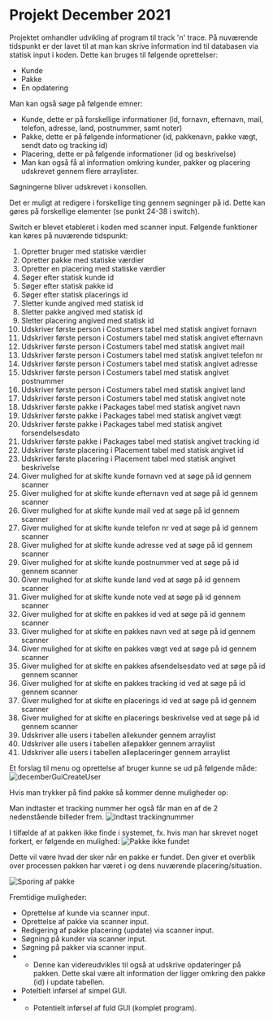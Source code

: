 # Projekt December 2021

Projektet omhandler udvikling af program til track 'n' trace.
På nuværende tidspunkt er der lavet til at man kan skrive information ind til databasen via statisk input i koden.
Dette kan bruges til følgende oprettelser:
- Kunde
- Pakke
- En opdatering

Man kan også søge på følgende emner:
- Kunde, dette er på forskellige informationer (id, fornavn, efternavn, mail, telefon, adresse, land, postnummer, samt noter)
- Pakke, dette er på følgende informationer (id, pakkenavn, pakke vægt, sendt dato og tracking id)
- Placering, dette er på følgende informationer (id og beskrivelse)
- Man kan også få al information omkring kunder, pakker og placering udskrevet gennem flere arraylister.

Søgningerne bliver udskrevet i konsollen.

Det er muligt at redigere i forskellige ting gennem søgninger på id.
Dette kan gøres på forskellige elementer (se punkt 24-38 i switch).

Switch er blevet etableret i koden med scanner input.
Følgende funktioner kan køres på nuværende tidspunkt:
1. Opretter bruger med statiske værdier
2. Opretter pakke med statiske værdier
3. Opretter en placering med statiske værdier
4. Søger efter statisk kunde id
5. Søger efter statisk pakke id
6. Søger efter statisk placerings id
7. Sletter kunde angived med statisk id
8. Sletter pakke angived med statisk id
9. Sletter placering angived med statisk id
10. Udskriver første person i Costumers tabel med statisk angivet fornavn
11. Udskriver første person i Costumers tabel med statisk angivet efternavn
12. Udskriver første person i Costumers tabel med statisk angivet mail
13. Udskriver første person i Costumers tabel med statisk angivet telefon nr
14. Udskriver første person i Costumers tabel med statisk angivet adresse
15. Udskriver første person i Costumers tabel med statisk angivet postnummer
16. Udskriver første person i Costumers tabel med statisk angivet land
17. Udskriver første person i Costumers tabel med statisk angivet note
18. Udskriver første pakke i Packages tabel med statisk angivet navn
19. Udskriver første pakke i Packages tabel med statisk angivet vægt
20. Udskriver første pakke i Packages tabel med statisk angivet forsendelsesdato
21. Udskriver første pakke i Packages tabel med statisk angivet tracking id
22. Udskriver første placering i Placement tabel med statisk angivet id
23. Udskriver første placering i Placement tabel med statisk angivet beskrivelse
24. Giver mulighed for at skifte kunde fornavn ved at søge på id gennem scanner
25. Giver mulighed for at skifte kunde efternavn ved at søge på id gennem scanner
26. Giver mulighed for at skifte kunde mail ved at søge på id gennem scanner
27. Giver mulighed for at skifte kunde telefon nr ved at søge på id gennem scanner
28. Giver mulighed for at skifte kunde adresse ved at søge på id gennem scanner
29. Giver mulighed for at skifte kunde postnummer ved at søge på id gennem scanner
30. Giver mulighed for at skifte kunde land ved at søge på id gennem scanner
31. Giver mulighed for at skifte kunde note ved at søge på id gennem scanner
32. Giver mulighed for at skifte en pakkes id ved at søge på id gennem scanner
33. Giver mulighed for at skifte en pakkes navn ved at søge på id gennem scanner
34. Giver mulighed for at skifte en pakkes vægt ved at søge på id gennem scanner
35. Giver mulighed for at skifte en pakkes afsendelsesdato ved at søge på id gennem scanner
36. Giver mulighed for at skifte en pakkes tracking id ved at søge på id gennem scanner
37. Giver mulighed for at skifte en placerings id ved at søge på id gennem scanner
38. Giver mulighed for at skifte en placerings beskrivelse ved at søge på id gennem scanner
39. Udskriver alle users i tabellen allekunder gennem arraylist
40. Udskriver alle users i tabellen allepakker gennem arraylist
41. Udskriver alle users i tabellen alleplaceringer gennem arraylist


Et forslag til menu og oprettelse af bruger kunne se ud på følgende måde:
![decemberGuiCreateUser](https://user-images.githubusercontent.com/89969218/146743427-81b006e0-dce5-48de-bfb7-652e46fcdebe.PNG)

Hvis man trykker på find pakke så kommer denne muligheder op:

Man indtaster et tracking nummer her også får man en af de 2 nedenstående billeder frem.
![Indtast trackingnummer](https://user-images.githubusercontent.com/89455430/146743609-d357dfab-6c94-450b-b0c6-de3faa336a2c.PNG)

I tilfælde af at pakken ikke finde i systemet, fx. hvis man har skrevet noget forkert, er følgende en mulighed:
![Pakke ikke fundet](https://user-images.githubusercontent.com/89455430/146743623-9594d15e-5faa-40d5-9067-0629382ef115.PNG)

Dette vil være hvad der sker når en pakke er fundet. Den giver et overblik over processen pakken har været i og dens nuværende placering/situation.

![Sporing af pakke](https://user-images.githubusercontent.com/89455430/146743631-5f9ce715-c873-4891-89c8-5f545f478c70.PNG)


Fremtidige muligheder:
- Oprettelse af kunde via scanner input.
- Oprettelse af pakke via scanner input.
- Redigering af pakke placering (update) via scanner input.
- Søgning på kunder via scanner input.
- Søgning på pakker via scanner input.
- - Denne kan videreudvikles til også at udskrive opdateringer på pakken. Dette skal være alt information der ligger omkring den pakke (id) i update tabellen.
- Poteltielt inførsel af simpel GUI.
- - Potentielt inførsel af fuld GUI (komplet program).
